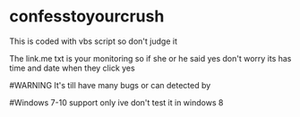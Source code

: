 # confesstoyourcrush 
This is coded with vbs script so don't judge it 

The link.me txt is your monitoring so if she or he said yes don't worry its has time and date when they click yes

#WARNING
It's till have many bugs or can detected by 

#Windows 7-10 support only ive don't test it in windows 8
